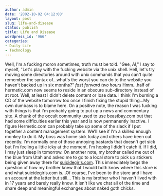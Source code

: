 ```yaml
---
author: admin
date: '2002-10-02 04:12:00'
layout: post
slug: life-and-disease
status: publish
title: Life and Disease
wordpress_id: '966'
categories:
- Daily Life
- Technology
---
```


Well, I'm a fucking moron sometimes, truth must be told. "Gee, Al," I
say to myself, "Let's play with the fucking website via the unix shell.
Hell, let's try moving some directories around with unix commands that
you can't quite remember the syntax of...what's the worst you can do to
the website you haven't backed up in six months?" *fast forward two
hours* Hmm...half of hermetic.com now seems to reside in an obscure
sub-directory instead of at root. Well, at least I didn't delete content
or lose data. I think I'm burning a CD of the website tomorrow too once
I finish fixing the stupid thing...My own dumbass is to blame here. On a
positive note, the reason I was fucking with things is that I'm probably
going to put up a news and commentary site. A chunk of the occult
community used to use [beastbay.com](http://www.beastbay.com) but that
had some difficulties earlier this year and is now permanently inactive.
I figure Hermetic.com can probably take up some of the slack if I put
together a content management system. We'll see if I'm a skilled enough
monkey to do it. My boss was home sick today and others have been out
recently. I'm normally one of those annoying bastards that doesn't get
sick but I'm feeling a little icky at the moment. I'm hoping I didn't
catch it. If I did, I may just sleep in tomorrow. On another note, my
brother called me out of the blue from Utah and asked me to go to a
local store to pick up stickers being given away there for
[suicidegirls.com](http://www.suicidegirls.com). This immediately begs
the question of how my brother knew that I would both know where this
store is and what suicidegirls.com is...Of course, I've been to the
store and I have an account at the latter but still... This is my
brother who I haven't lived with in 17 years and barely really know. It
isn't like we chat all of the time and share deep and meaningful
exchanges about naked goth chicks.

